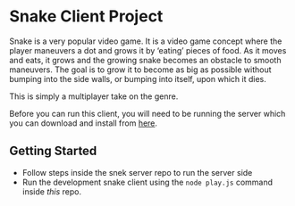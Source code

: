 # Snake Client Project

Snake is a very popular video game. It is a video game concept where the player maneuvers a dot and grows it by ‘eating’ pieces of food. As it moves and eats, it grows and the growing snake becomes an obstacle to smooth maneuvers. The goal is to grow it to become as big as possible without bumping into the side walls, or bumping into itself, upon which it dies.

This is simply a multiplayer take on the genre.

Before you can run this client, you will need to be running the server which you can download and install from [here](https://github.com/lighthouse-labs/snek-multiplayer). 

## Getting Started

- Follow steps inside the snek server repo to run the server side
- Run the development snake client using the `node play.js` command inside *this* repo.